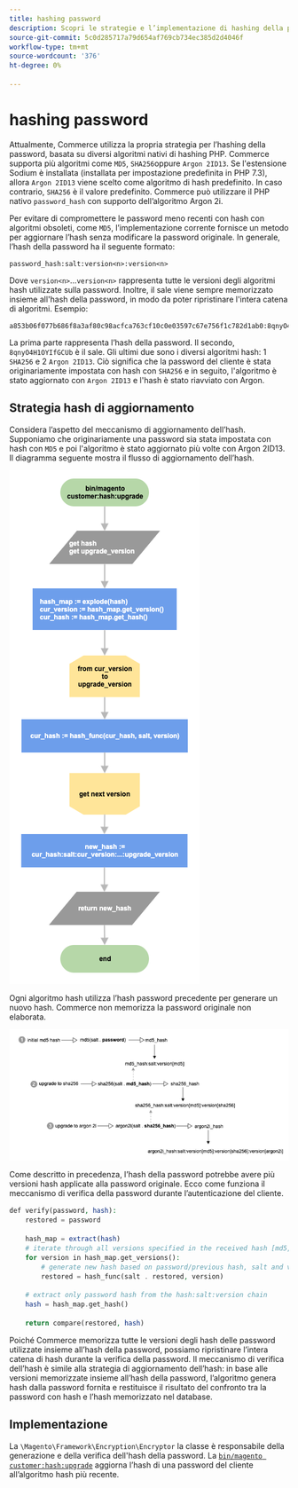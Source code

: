 ```yaml
---
title: hashing password
description: Scopri le strategie e l’implementazione di hashing della password.
source-git-commit: 5c0d285717a79d654af769cb734ec385d2d4046f
workflow-type: tm+mt
source-wordcount: '376'
ht-degree: 0%

---
```



# hashing password

Attualmente, Commerce utilizza la propria strategia per l’hashing della password, basata su diversi algoritmi nativi di hashing PHP. Commerce supporta più algoritmi come `MD5`, `SHA256`oppure `Argon 2ID13`. Se l&#39;estensione Sodium è installata (installata per impostazione predefinita in PHP 7.3), allora `Argon 2ID13` viene scelto come algoritmo di hash predefinito. In caso contrario, `SHA256` è il valore predefinito. Commerce può utilizzare il PHP nativo `password_hash` con supporto dell’algoritmo Argon 2i.

Per evitare di compromettere le password meno recenti con hash con algoritmi obsoleti, come `MD5`, l’implementazione corrente fornisce un metodo per aggiornare l’hash senza modificare la password originale. In generale, l’hash della password ha il seguente formato:

```text
password_hash:salt:version<n>:version<n>
```

Dove `version<n>`...`version<n>` rappresenta tutte le versioni degli algoritmi hash utilizzate sulla password. Inoltre, il sale viene sempre memorizzato insieme all&#39;hash della password, in modo da poter ripristinare l&#39;intera catena di algoritmi. Esempio:

```text
a853b06f077b686f8a3af80c98acfca763cf10c0e03597c67e756f1c782d1ab0:8qnyO4H1OYIfGCUb:1:2
```

La prima parte rappresenta l’hash della password. Il secondo, `8qnyO4H1OYIfGCUb` è il sale. Gli ultimi due sono i diversi algoritmi hash: 1 `SHA256` e 2 `Argon 2ID13`. Ciò significa che la password del cliente è stata originariamente impostata con hash con `SHA256` e in seguito, l&#39;algoritmo è stato aggiornato con `Argon 2ID13` e l&#39;hash è stato riavviato con Argon.

## Strategia hash di aggiornamento

Considera l’aspetto del meccanismo di aggiornamento dell’hash. Supponiamo che originariamente una password sia stata impostata con hash con `MD5` e poi l&#39;algoritmo è stato aggiornato più volte con Argon 2ID13. Il diagramma seguente mostra il flusso di aggiornamento dell’hash.

![Flusso di lavoro di aggiornamento hash](../../assets/configuration/hash-upgrade-algorithm.png)

Ogni algoritmo hash utilizza l’hash password precedente per generare un nuovo hash. Commerce non memorizza la password originale non elaborata.

![Strategia di aggiornamento hash](../../assets/configuration/hash-upgrade-strategy.png)

Come descritto in precedenza, l’hash della password potrebbe avere più versioni hash applicate alla password originale.
Ecco come funziona il meccanismo di verifica della password durante l’autenticazione del cliente.

```php
def verify(password, hash):
    restored = password

    hash_map = extract(hash)
    # iterate through all versions specified in the received hash [md5, sha256, argon2id13]
    for version in hash_map.get_versions():
        # generate new hash based on password/previous hash, salt and version
        restored = hash_func(salt . restored, version)

    # extract only password hash from the hash:salt:version chain
    hash = hash_map.get_hash()

    return compare(restored, hash)
```

Poiché Commerce memorizza tutte le versioni degli hash delle password utilizzate insieme all’hash della password, possiamo ripristinare l’intera catena di hash durante la verifica della password. Il meccanismo di verifica dell’hash è simile alla strategia di aggiornamento dell’hash: in base alle versioni memorizzate insieme all’hash della password, l’algoritmo genera hash dalla password fornita e restituisce il risultato del confronto tra la password con hash e l’hash memorizzato nel database.

## Implementazione

La `\Magento\Framework\Encryption\Encryptor` la classe è responsabile della generazione e della verifica dell&#39;hash della password. La [`bin/magento customer:hash:upgrade`](https://devdocs.magento.com/guides/v2.4/reference/cli/magento.html#customerhashupgrade) aggiorna l’hash di una password del cliente all’algoritmo hash più recente.
